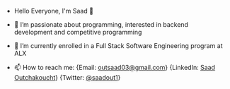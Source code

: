 - Hello Everyone, I'm Saad 👋

- 🔭 I’m passionate about programming, interested in backend development and competitive programming
- 🌱 I’m currently enrolled in a Full Stack Software Engineering program at ALX
- 📫 How to reach me: {Email: outsaad03@gmail.com} {LinkedIn: [Saad Outchakoucht](https://www.linkedin.com/in/saad-outchakoucht-1193b923b/)} {Twitter: [@saadout1](https://twitter.com/saadout1)}
